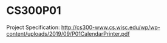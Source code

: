 # CS300P01
Project Specification: http://cs300-www.cs.wisc.edu/wp/wp-content/uploads/2019/09/P01CalendarPrinter.pdf
